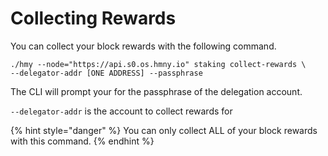 # Collecting Rewards

You can collect your block rewards with the following command.

```text
./hmy --node="https://api.s0.os.hmny.io" staking collect-rewards \
--delegator-addr [ONE ADDRESS] --passphrase
```

The CLI will prompt your for the passphrase of the delegation account.

`--delegator-addr` is the account to collect rewards for

{% hint style="danger" %}
You can only collect ALL of your block rewards with this command.
{% endhint %}



